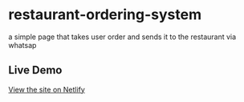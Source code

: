 # restaurant-ordering-system
a simple page that takes user order and sends it to the restaurant via whatsap
## Live Demo
[View the site on Netlify](https://restaurant-ordering-system.netlify.app)

